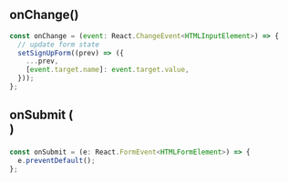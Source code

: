 ## onChange()

```js
const onChange = (event: React.ChangeEvent<HTMLInputElement>) => {
  // update form state
  setSignUpForm((prev) => ({
    ...prev,
    [event.target.name]: event.target.value,
  }));
};
```

## onSubmit (<form onSubmit={onSubmit}>)

```js
const onSubmit = (e: React.FormEvent<HTMLFormElement>) => {
  e.preventDefault();
};
```

